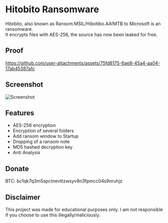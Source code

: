 # Hitobito Ransomware
Hitobito, also known as Ransom:MSIL/Hibotibo.AA!MTB to Microsoft is an ransomware.  
It encrypts files with AES-256, the source has now been leaked for free.  

## Proof
https://github.com/user-attachments/assets/75fd8175-6ae8-45a4-aa04-17ab45387afc

## Screenshot
![Screenshot](https://github.com/user-attachments/assets/26a91c1a-69c2-4e9f-8594-8f44999107c7)

## Features
- AES-256 encryption
- Encryption of several folders
- Add ransom window to Startup
- Dropping of a ransom note
- MD5 hashed decryption key
- Anti Analysis

## Donate
BTC: bc1qk7q3m5spctnevttzwsyv9n3fpmcc04s9nruhjz

## Disclaimer
This project was made for educational purposes only. I am not responsible if you choose to use this illegally/maliciously.
